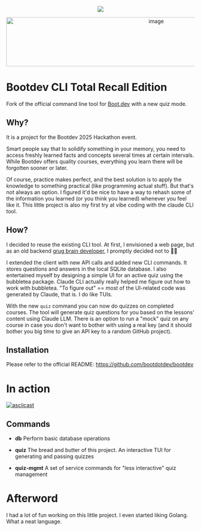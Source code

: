 <p align="center">
  <img src="https://github.com/bootdotdev/bootdev/assets/4583705/7a1184f1-bb43-45fa-a363-f18f8309056f" />
</p>
<p align="center">
<img width="786" height="131" alt="image" src="https://github.com/user-attachments/assets/caf85095-17fb-4578-87c3-cee5ab2c875f" />
</p>

# Bootdev CLI Total Recall Edition

Fork of the official command line tool for [Boot.dev](https://www.boot.dev) with a new quiz mode. 

## Why?
It is a project for the Bootdev 2025 Hackathon event. 

Smart people say that to solidify something in your memory, you need to access freshly learned facts and concepts several times at certain intervals. While Bootdev offers quality courses, everything you learn there will be forgotten sooner or later. 

Of course, practice makes perfect, and the best solution is to apply the knowledge to something practical (like programming actual stuff). But that's not always an option. I figured it'd be nice to have a way to rehash some of the information you learned (or you think you learned) whenever you feel like it. This little project is also my first try at vibe coding with the claude CLI tool. 


## How?
I decided to reuse the existing CLI tool. At first, I envisioned a web page, but as an old backend [grug brain developer](https://grugbrain.dev/), I promptly decided not to 🤷‍♂️ 

I extended the client with new API calls and added new CLI commands. It stores questions and answers in the local SQLite database. I also entertained myself by designing a simple UI for an active quiz using the bubbletea package. Claude CLI actually really helped me figure out how to work with bubbletea. "To figure out" == most of the UI-related code was generated by Claude, that is. I do like TUIs. 

With the new `quiz` command you can now do quizzes on completed courses. The tool will generate quiz questions for you based on the lessons' content using Claude LLM. There is an option to run a "mock" quiz on any course in case you don't want to bother with using a real key (and it should bother you big time to give an API key to a random GitHub project). 

## Installation
Please refer to the official README: https://github.com/bootdotdev/bootdev

# In action
[![asciicast](https://asciinema.org/a/ijr9mH3OtwLSOCKYOniIE3kt5.svg)](https://asciinema.org/a/ijr9mH3OtwLSOCKYOniIE3kt5)

## Commands
- **db** Perform basic database operations 

- **quiz** The bread and butter of this project. An interactive TUI for generating and passing quizzes 

- **quiz-mgmt** A set of service commands for "less interactive" quiz management

# Afterword 
I had a lot of fun working on this little project. I even started liking Golang. What a neat language. 

